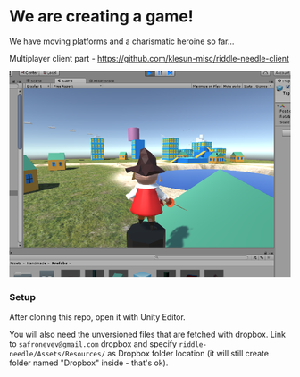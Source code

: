 We are creating a game!
=======================
We have moving platforms and a charismatic heroine so far...

Multiplayer client part - https://github.com/klesun-misc/riddle-needle-client

![alt tag](/screenshots/village.png)



### Setup

After cloning this repo, open it with Unity Editor. 

You will also need the unversioned files that are fetched with dropbox. 
Link to `safronevev@gmail.com` dropbox and specify `riddle-needle/Assets/Resources/` as Dropbox folder location 
(it will still create folder named "Dropbox" inside - that's ok).
